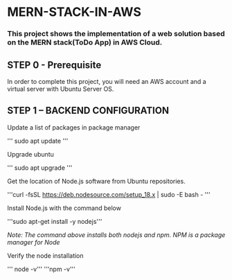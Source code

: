 # MERN-STACK-IN-AWS
### This project shows the implementation of a web solution based on the MERN stack(ToDo App) in AWS Cloud.

## STEP 0 - Prerequisite
In order to complete this project, you will need an AWS account and a virtual server with Ubuntu Server OS.

## STEP 1 – BACKEND CONFIGURATION
Update a list of packages in package manager

''' 
sudo apt update 
'''

Upgrade ubuntu

'''
sudo apt upgrade 
'''

Get the location of Node.js software from Ubuntu repositories.

'''curl -fsSL https://deb.nodesource.com/setup_18.x | sudo -E bash - '''

Install Node.js with the command below

'''sudo apt-get install -y nodejs'''

*Note: The command above installs both nodejs and npm. NPM is a package manager for Node*

Verify the node installation

''' node -v'''  '''npm -v'''


